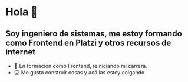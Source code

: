 # Hola 👋

## Soy ingeniero de sistemas, me estoy formando como Frontend en Platzi y otros recursos de internet

- 🦾 En formación como Frontend, reiniciando mi carrera.
- 💻 Me gusta construir cosas y acá las estoy colgando

<!--
**gerangeavil/gerangeavil** is a ✨ _special_ ✨ repository because its `README.md` (this file) appears on your GitHub profile.

Here are some ideas to get you started:

- 🔭 I’m currently working on ...
- 🌱 I’m currently learning ...
- 👯 I’m looking to collaborate on ...
- 🤔 I’m looking for help with ...
- 💬 Ask me about ...
- 📫 How to reach me: ...
- 😄 Pronouns: ...
- ⚡ Fun fact: ...
-->
